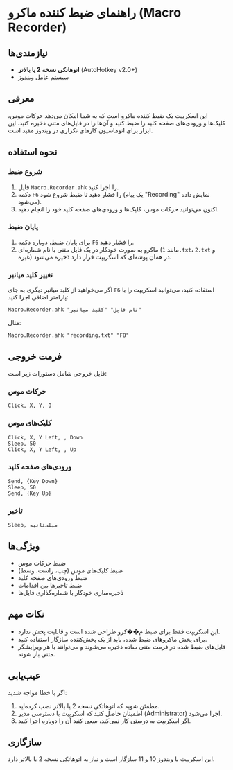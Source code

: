 # راهنمای ضبط کننده ماکرو (Macro Recorder)

## نیازمندی‌ها
- **اتوهاتکی نسخه 2 یا بالاتر** (AutoHotkey v2.0+)
- سیستم عامل ویندوز

## معرفی
این اسکریپت یک ضبط کننده ماکرو است که به شما امکان می‌دهد حرکات موس، کلیک‌ها و ورودی‌های صفحه کلید را ضبط کنید و آن‌ها را در فایل‌های متنی ذخیره کنید. این ابزار برای اتوماسیون کارهای تکراری در ویندوز مفید است.

## نحوه استفاده

### شروع ضبط
1. فایل `Macro.Recorder.ahk` را اجرا کنید.
2. دکمه `F6` را فشار دهید تا ضبط شروع شود (یک پیام "Recording" نمایش داده می‌شود).
3. اکنون می‌توانید حرکات موس، کلیک‌ها و ورودی‌های صفحه کلید خود را انجام دهید.

### پایان ضبط
1. برای پایان ضبط، دوباره دکمه `F6` را فشار دهید.
2. ماکرو به صورت خودکار در یک فایل متنی با نام شماره‌ای (مانند `1.txt`، `2.txt` و غیره) در همان پوشه‌ای که اسکریپت قرار دارد ذخیره می‌شود.

### تغییر کلید میانبر
اگر می‌خواهید از کلید میانبر دیگری به جای `F6` استفاده کنید، می‌توانید اسکریپت را با پارامتر اضافی اجرا کنید:
```
Macro.Recorder.ahk "نام فایل" "کلید میانبر"
```
مثال:
```
Macro.Recorder.ahk "recording.txt" "F8"
```

## فرمت خروجی
فایل خروجی شامل دستورات زیر است:

### حرکات موس
```
Click, X, Y, 0
```

### کلیک‌های موس
```
Click, X, Y Left, , Down
Sleep, 50
Click, X, Y Left, , Up
```

### ورودی‌های صفحه کلید
```
Send, {Key Down}
Sleep, 50
Send, {Key Up}
```

### تاخیر
```
Sleep, میلی‌ثانیه
```

## ویژگی‌ها
- ضبط حرکات موس
- ضبط کلیک‌های موس (چپ، راست، وسط)
- ضبط ورودی‌های صفحه کلید
- ضبط تاخیرها بین اقدامات
- ذخیره‌سازی خودکار با شماره‌گذاری فایل‌ها

## نکات مهم
- این اسکریپت فقط برای ضبط م��کرو طراحی شده است و قابلیت پخش ندارد.
- برای پخش ماکروهای ضبط شده، باید از یک پخش‌کننده سازگار استفاده کنید.
- فایل‌های ضبط شده در فرمت متنی ساده ذخیره می‌شوند و می‌توانند با هر ویرایشگر متنی باز شوند.

## عیب‌یابی
اگر با خطا مواجه شدید:
1. مطمئن شوید که اتوهاتکی نسخه 2 یا بالاتر نصب کرده‌اید.
2. اطمینان حاصل کنید که اسکریپت با دسترسی مدیر (Administrator) اجرا می‌شود.
3. اگر اسکریپت به درستی کار نمی‌کند، سعی کنید آن را دوباره اجرا کنید.

## سازگاری
این اسکریپت با ویندوز 10 و 11 سازگار است و نیاز به اتوهاتکی نسخه 2 یا بالاتر دارد.